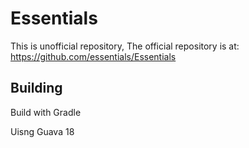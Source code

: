 Essentials
=============================
This is unofficial repository, The official repository is at:
https://github.com/essentials/Essentials

Building
--------
Build with Gradle

Uisng Guava 18
